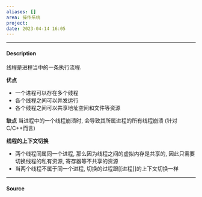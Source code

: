 ```yaml
---
aliases: []
area: 操作系统
project: 
date: 2023-04-14 16:05
---
```

---
#### Description
线程是进程当中的一条执行流程.

**优点**
- 一个进程可以存在多个线程
- 各个线程之间可以并发运行
- 各个线程之间可以共享地址空间和文件等资源

**缺点**
当进程中的一个线程崩溃时, 会导致其所属进程的所有线程崩溃 (针对 C/C++而言)

**线程的上下文切换**
- 两个线程同属同一个进程, 那么因为线程之间的虚拟内存是共享的, 因此只需要切换线程的私有资源, 寄存器等不共享的资源
- 当两个线程不属于同一个进程, 切换的过程跟[[进程]]的上下文切换一样

---
#### Source
